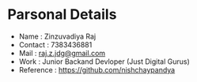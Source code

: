 # Parsonal Details 
- Name : Zinzuvadiya Raj 
- Contact : 7383436881
- Mail : raj.z.jdg@gmail.com
- Work : Junior Backand Devloper (Just Digital Gurus)
- Reference : https://github.com/nishchaypandya 
